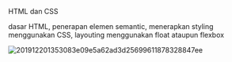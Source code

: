 HTML dan CSS

dasar HTML,
penerapan elemen semantic,
menerapkan styling menggunakan CSS, 
layouting menggunakan float ataupun flexbox

![201912201353083e09e5a62ad3d25699611878328847ee](https://user-images.githubusercontent.com/42999855/136021898-1a1be504-cbfb-47a4-82e7-d46d0cb91371.png)
